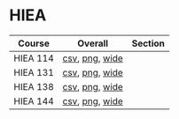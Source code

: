 # HIEA

| Course | Overall | Section |
| ------ | ------- | ------- |
| HIEA 114 | [csv](https://github.com/UCSD-Historical-Enrollment-Data/2025Spring/blob/main/overall/HIEA%20114.csv), [png](https://raw.githubusercontent.com/UCSD-Historical-Enrollment-Data/2025Spring/main/plot_overall/HIEA%20114.png), [wide](https://raw.githubusercontent.com/UCSD-Historical-Enrollment-Data/2025Spring/main/plot_overall_wide/HIEA%20114.png) |  |
| HIEA 131 | [csv](https://github.com/UCSD-Historical-Enrollment-Data/2025Spring/blob/main/overall/HIEA%20131.csv), [png](https://raw.githubusercontent.com/UCSD-Historical-Enrollment-Data/2025Spring/main/plot_overall/HIEA%20131.png), [wide](https://raw.githubusercontent.com/UCSD-Historical-Enrollment-Data/2025Spring/main/plot_overall_wide/HIEA%20131.png) |  |
| HIEA 138 | [csv](https://github.com/UCSD-Historical-Enrollment-Data/2025Spring/blob/main/overall/HIEA%20138.csv), [png](https://raw.githubusercontent.com/UCSD-Historical-Enrollment-Data/2025Spring/main/plot_overall/HIEA%20138.png), [wide](https://raw.githubusercontent.com/UCSD-Historical-Enrollment-Data/2025Spring/main/plot_overall_wide/HIEA%20138.png) |  |
| HIEA 144 | [csv](https://github.com/UCSD-Historical-Enrollment-Data/2025Spring/blob/main/overall/HIEA%20144.csv), [png](https://raw.githubusercontent.com/UCSD-Historical-Enrollment-Data/2025Spring/main/plot_overall/HIEA%20144.png), [wide](https://raw.githubusercontent.com/UCSD-Historical-Enrollment-Data/2025Spring/main/plot_overall_wide/HIEA%20144.png) |  |

